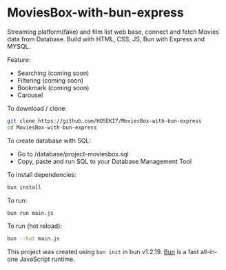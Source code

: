 # MoviesBox-with-bun-express

Streaming platform(fake) and film list web base, connect and fetch Movies data from Database.
Build with HTML, CSS, JS, Bun with Express and MYSQL.

Feature:

- Searching (coming soon)
- Filtering (coming soon)
- Bookmark (coming soon)
- Carousel

To download / clone:

```bash
git clone https://github.com/HOSEKI7/MoviesBox-with-bun-express
cd MoviesBox-with-bun-express
```

To create database with SQL:

- Go to /database/project-moviesbox.sql
- Copy, paste and run SQL to your Database Management Tool

To install dependencies:

```bash
bun install
```

To run:

```bash
bun run main.js
```

To run (hot reload):

```bash
bun --hot main.js
```

This project was created using `bun init` in bun v1.2.19. [Bun](https://bun.com) is a fast all-in-one JavaScript runtime.

